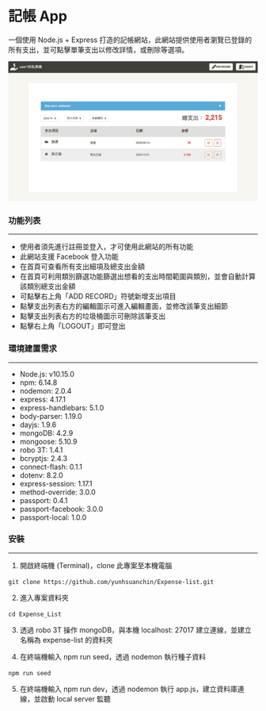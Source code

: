 # 記帳 App

一個使用 Node.js + Express 打造的記帳網站，此網站提供使用者瀏覽已登錄的所有支出，並可點擊單筆支出以修改詳情，或刪除等選項。

<p align="center">
  <img src="https://github.com/yunhsuanchin/Expense-list/blob/master/Xnip2020-11-13_14-28-07.jpg" width="600">
<p align="center">
      
      
### 功能列表

---

- 使用者須先進行註冊並登入，才可使用此網站的所有功能
- 此網站支援 Facebook 登入功能
- 在首頁可查看所有支出細項及總支出金額
- 在首頁可利用類別篩選功能篩選出想看的支出時間範圍與類別，並會自動計算該類別總支出金額
- 可點擊右上角「ADD RECORD」符號新增支出項目
- 點擊支出列表右方的編輯圖示可進入編輯畫面，並修改該筆支出細節
- 點擊支出列表右方的垃圾桶圖示可刪除該筆支出
- 點擊右上角「LOGOUT」即可登出

### 環境建置需求

---

- Node.js: v10.15.0
- npm: 6.14.8
- nodemon: 2.0.4
- express: 4.17.1
- express-handlebars: 5.1.0
- body-parser: 1.19.0
- dayjs: 1.9.6
- mongoDB: 4.2.9
- mongoose: 5.10.9
- robo 3T: 1.4.1
- bcryptjs: 2.4.3
- connect-flash: 0.1.1
- dotenv: 8.2.0
- express-session: 1.17.1
- method-override: 3.0.0
- passport: 0.4.1
- passport-facebook: 3.0.0
- passport-local: 1.0.0

### 安裝

---

1. 開啟終端機 (Terminal)，clone 此專案至本機電腦
<p><code>git clone https://github.com/yunhsuanchin/Expense-list.git</code></p>

2. 進入專案資料夾
<p><code>cd Expense_List</p></code>

3. 透過 robo 3T 操作 mongoDB，與本機 localhost: 27017 建立連線，並建立名稱為 expense-list 的資料夾

4. 在終端機輸入 npm run seed，透過 nodemon 執行種子資料
<p><code>npm run seed</p></code>

5. 在終端機輸入 npm run dev，透過 nodemon 執行 app.js，建立資料庫連線，並啟動 local server 監聽

